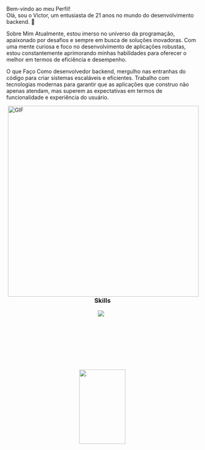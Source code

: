Bem-vindo ao meu Perfil!</br>
Olá, sou o Victor, um entusiasta de 21 anos no mundo do desenvolvimento backend. 🚀

Sobre Mim
Atualmente, estou imerso no universo da programação, apaixonado por desafios e sempre em busca de soluções inovadoras. Com uma mente curiosa e foco no desenvolvimento de aplicações robustas, estou constantemente aprimorando minhas habilidades para oferecer o melhor em termos de eficiência e desempenho.

O que Faço
Como desenvolvedor backend, mergulho nas entranhas do código para criar sistemas escaláveis e eficientes. Trabalho com tecnologias modernas para garantir que as aplicações que construo não apenas atendam, mas superem as expectativas em termos de funcionalidade e experiência do usuário.

  <img align="right" alt="GIF" src=https://github.com/VictorSCortez/VictorSCortez/assets/151647997/57deb166-547c-46a8-a803-cecd87e50e45 width="500" />
  
  
<h3 align="center">Skills</h3>
<div align="center"> 
<div style="display: inline_block">
      <img src="https://skillicons.dev/icons?i=html,css,python,mysql" />
    </a></a>
</div>
</div>
</br>
</br>
</br>
</br>
</br>
</br>
</br>
</br>


<!--Por hoje é isso pessoal-->
<div align="center">  
  <img src="https://github-readme-stats.vercel.app/api?username=VictorSCortez&show_icons=true&theme=gotham" width="49%" height="195px" />
</div><br><br>

